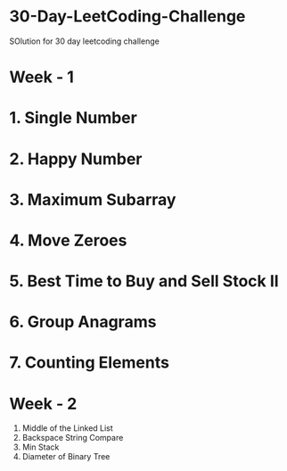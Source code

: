 # 30-Day-LeetCoding-Challenge
SOlution for 30 day leetcoding challenge 

# Week - 1
  # 1. Single Number
  # 2. Happy Number
  # 3. Maximum Subarray
  # 4. Move Zeroes
  # 5. Best Time to Buy and Sell Stock II
  # 6. Group Anagrams
  # 7. Counting Elements

# Week - 2
1. Middle of the Linked List
2. Backspace String Compare
3. Min Stack
4. Diameter of Binary Tree

